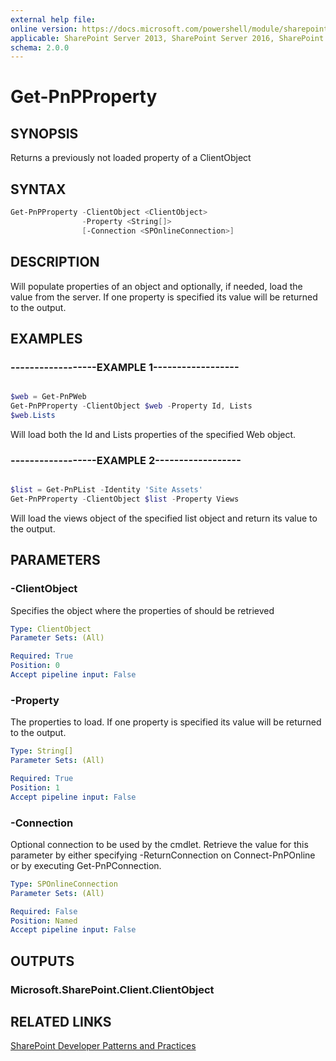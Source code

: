 ```yaml
---
external help file:
online version: https://docs.microsoft.com/powershell/module/sharepoint-pnp/get-pnpproperty
applicable: SharePoint Server 2013, SharePoint Server 2016, SharePoint Server 2019, SharePoint Online
schema: 2.0.0
---
```

# Get-PnPProperty

## SYNOPSIS
Returns a previously not loaded property of a ClientObject

## SYNTAX

```powershell
Get-PnPProperty -ClientObject <ClientObject>
                -Property <String[]>
                [-Connection <SPOnlineConnection>]
```

## DESCRIPTION
Will populate properties of an object and optionally, if needed, load the value from the server. If one property is specified its value will be returned to the output.

## EXAMPLES

### ------------------EXAMPLE 1------------------
```powershell

$web = Get-PnPWeb
Get-PnPProperty -ClientObject $web -Property Id, Lists
$web.Lists
```

Will load both the Id and Lists properties of the specified Web object.

### ------------------EXAMPLE 2------------------
```powershell

$list = Get-PnPList -Identity 'Site Assets'
Get-PnPProperty -ClientObject $list -Property Views
```

Will load the views object of the specified list object and return its value to the output.

## PARAMETERS

### -ClientObject
Specifies the object where the properties of should be retrieved

```yaml
Type: ClientObject
Parameter Sets: (All)

Required: True
Position: 0
Accept pipeline input: False
```

### -Property
The properties to load. If one property is specified its value will be returned to the output.

```yaml
Type: String[]
Parameter Sets: (All)

Required: True
Position: 1
Accept pipeline input: False
```

### -Connection
Optional connection to be used by the cmdlet. Retrieve the value for this parameter by either specifying -ReturnConnection on Connect-PnPOnline or by executing Get-PnPConnection.

```yaml
Type: SPOnlineConnection
Parameter Sets: (All)

Required: False
Position: Named
Accept pipeline input: False
```

## OUTPUTS

### Microsoft.SharePoint.Client.ClientObject

## RELATED LINKS

[SharePoint Developer Patterns and Practices](https://aka.ms/sppnp)
